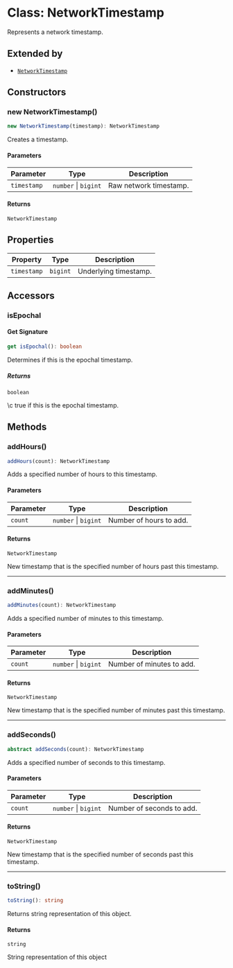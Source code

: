 # Class: NetworkTimestamp

Represents a network timestamp.

## Extended by

- [`NetworkTimestamp`](../../symbol/classes/NetworkTimestamp.md)

## Constructors

### new NetworkTimestamp()

```ts
new NetworkTimestamp(timestamp): NetworkTimestamp
```

Creates a timestamp.

#### Parameters

| Parameter | Type | Description |
| ------ | ------ | ------ |
| `timestamp` | `number` \| `bigint` | Raw network timestamp. |

#### Returns

`NetworkTimestamp`

## Properties

| Property | Type | Description |
| ------ | ------ | ------ |
| <a id="timestamp"></a> `timestamp` | `bigint` | Underlying timestamp. |

## Accessors

### isEpochal

#### Get Signature

```ts
get isEpochal(): boolean
```

Determines if this is the epochal timestamp.

##### Returns

`boolean`

\c true if this is the epochal timestamp.

## Methods

### addHours()

```ts
addHours(count): NetworkTimestamp
```

Adds a specified number of hours to this timestamp.

#### Parameters

| Parameter | Type | Description |
| ------ | ------ | ------ |
| `count` | `number` \| `bigint` | Number of hours to add. |

#### Returns

`NetworkTimestamp`

New timestamp that is the specified number of hours past this timestamp.

***

### addMinutes()

```ts
addMinutes(count): NetworkTimestamp
```

Adds a specified number of minutes to this timestamp.

#### Parameters

| Parameter | Type | Description |
| ------ | ------ | ------ |
| `count` | `number` \| `bigint` | Number of minutes to add. |

#### Returns

`NetworkTimestamp`

New timestamp that is the specified number of minutes past this timestamp.

***

### addSeconds()

```ts
abstract addSeconds(count): NetworkTimestamp
```

Adds a specified number of seconds to this timestamp.

#### Parameters

| Parameter | Type | Description |
| ------ | ------ | ------ |
| `count` | `number` \| `bigint` | Number of seconds to add. |

#### Returns

`NetworkTimestamp`

New timestamp that is the specified number of seconds past this timestamp.

***

### toString()

```ts
toString(): string
```

Returns string representation of this object.

#### Returns

`string`

String representation of this object

